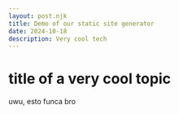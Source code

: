 ```yaml
---
layout: post.njk
title: Demo of our static site generator
date: 2024-10-18
description: Very cool tech
---
```


# title of a very cool topic
uwu, esto funca bro 
